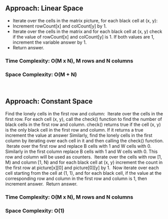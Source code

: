 ## Approach: Linear Space
* Iterate over the cells in the matrix picture, for each black cell at (x, y):
* Increment rowCount[x] and colCount[y] by 1.
* Iterate over the cells in the matrix and for each black cell at (x, y) check if the value of rowCount[x] and colCount[y] is 1. If both values are 1, increment the variable answer by 1.
* Return answer.
​
### Time Complexity: O(M x N), M rows and N columns
### Space Complexity: O(M + N)
​
## Approach: Constant Space
Find the lonely cells in the first row and column:
​
Iterate over the cells in the first row. For each cell (x, y), call the check() function to find the number of black cells in the first row and column. check() returns true if the cell (x, y) is the only black cell in the first row and column. If it returns a true increment the value at answer
​
Similarly, find the lonely cells in the first column by iterating over each cell in it and then calling the check() function.
​
Iterate over the first row and replace B cells with 1 and W cells with 0. Similarly in the first column replace B cells with 1 and W cells with 0. This row and column will be used as counters.
​
Iterate over the cells with row [1, M) and column [1, N) and for each black cell at (x, y) increment the count in the first row at picture[x][0] and picture[0][y] by 1.
​
Now iterate over each cell starting from the cell at (1, 1), and for each black cell, if the value at the corresponding row and column in the first row and column is 1, then increment answer.
​
Return answer.
​
### Time Complexity: O(M x N), M rows and N columns
### Space Complexity: O(1)
